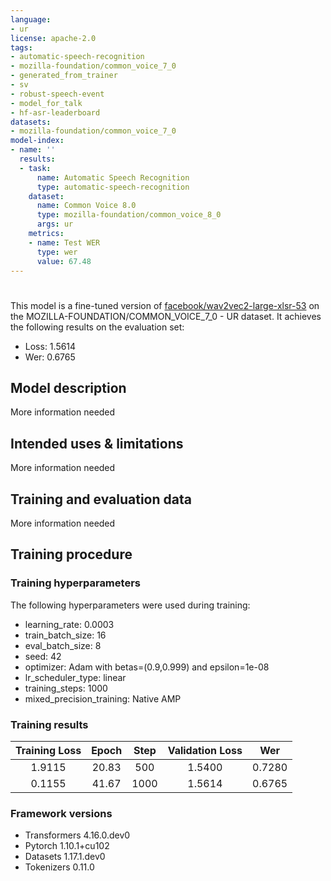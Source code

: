 ```yaml
---
language:
- ur
license: apache-2.0
tags:
- automatic-speech-recognition
- mozilla-foundation/common_voice_7_0
- generated_from_trainer
- sv
- robust-speech-event
- model_for_talk
- hf-asr-leaderboard
datasets:
- mozilla-foundation/common_voice_7_0
model-index:
- name: ''
  results:
  - task:
      name: Automatic Speech Recognition
      type: automatic-speech-recognition
    dataset:
      name: Common Voice 8.0
      type: mozilla-foundation/common_voice_8_0
      args: ur
    metrics:
    - name: Test WER
      type: wer
      value: 67.48
---
```


<!-- This model card has been generated automatically according to the information the Trainer had access to. You
should probably proofread and complete it, then remove this comment. -->

# 

This model is a fine-tuned version of [facebook/wav2vec2-large-xlsr-53](https://huggingface.co/facebook/wav2vec2-large-xlsr-53) on the MOZILLA-FOUNDATION/COMMON_VOICE_7_0 - UR dataset.
It achieves the following results on the evaluation set:
- Loss: 1.5614
- Wer: 0.6765

## Model description

More information needed

## Intended uses & limitations

More information needed

## Training and evaluation data

More information needed

## Training procedure

### Training hyperparameters

The following hyperparameters were used during training:
- learning_rate: 0.0003
- train_batch_size: 16
- eval_batch_size: 8
- seed: 42
- optimizer: Adam with betas=(0.9,0.999) and epsilon=1e-08
- lr_scheduler_type: linear
- training_steps: 1000
- mixed_precision_training: Native AMP

### Training results

| Training Loss | Epoch | Step | Validation Loss | Wer    |
|:-------------:|:-----:|:----:|:---------------:|:------:|
| 1.9115        | 20.83 | 500  | 1.5400          | 0.7280 |
| 0.1155        | 41.67 | 1000 | 1.5614          | 0.6765 |


### Framework versions

- Transformers 4.16.0.dev0
- Pytorch 1.10.1+cu102
- Datasets 1.17.1.dev0
- Tokenizers 0.11.0